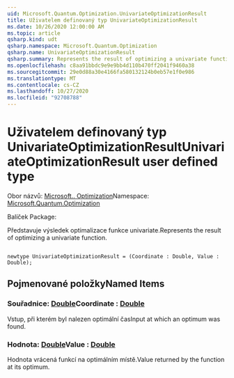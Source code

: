 ```yaml
---
uid: Microsoft.Quantum.Optimization.UnivariateOptimizationResult
title: Uživatelem definovaný typ UnivariateOptimizationResult
ms.date: 10/26/2020 12:00:00 AM
ms.topic: article
qsharp.kind: udt
qsharp.namespace: Microsoft.Quantum.Optimization
qsharp.name: UnivariateOptimizationResult
qsharp.summary: Represents the result of optimizing a univariate function.
ms.openlocfilehash: c8aa91bbdc9e9e9bb4d110b470ff2041f9460a38
ms.sourcegitcommit: 29e0d88a30e4166fa580132124b0eb57e1f0e986
ms.translationtype: MT
ms.contentlocale: cs-CZ
ms.lasthandoff: 10/27/2020
ms.locfileid: "92708788"
---
```

# <a name="univariateoptimizationresult-user-defined-type"></a><span data-ttu-id="59c01-102">Uživatelem definovaný typ UnivariateOptimizationResult</span><span class="sxs-lookup"><span data-stu-id="59c01-102">UnivariateOptimizationResult user defined type</span></span>

<span data-ttu-id="59c01-103">Obor názvů: [Microsoft.. Optimization](xref:Microsoft.Quantum.Optimization)</span><span class="sxs-lookup"><span data-stu-id="59c01-103">Namespace: [Microsoft.Quantum.Optimization](xref:Microsoft.Quantum.Optimization)</span></span>

<span data-ttu-id="59c01-104">Balíček [](https://nuget.org/packages/)</span><span class="sxs-lookup"><span data-stu-id="59c01-104">Package: [](https://nuget.org/packages/)</span></span>


<span data-ttu-id="59c01-105">Představuje výsledek optimalizace funkce univariate.</span><span class="sxs-lookup"><span data-stu-id="59c01-105">Represents the result of optimizing a univariate function.</span></span>

```qsharp

newtype UnivariateOptimizationResult = (Coordinate : Double, Value : Double);
```



## <a name="named-items"></a><span data-ttu-id="59c01-106">Pojmenované položky</span><span class="sxs-lookup"><span data-stu-id="59c01-106">Named Items</span></span>

### <a name="coordinate--double"></a><span data-ttu-id="59c01-107">Souřadnice: [Double](xref:microsoft.quantum.lang-ref.double)</span><span class="sxs-lookup"><span data-stu-id="59c01-107">Coordinate : [Double](xref:microsoft.quantum.lang-ref.double)</span></span>

<span data-ttu-id="59c01-108">Vstup, při kterém byl nalezen optimální čas</span><span class="sxs-lookup"><span data-stu-id="59c01-108">Input at which an optimum was found.</span></span>
### <a name="value--double"></a><span data-ttu-id="59c01-109">Hodnota: [Double](xref:microsoft.quantum.lang-ref.double)</span><span class="sxs-lookup"><span data-stu-id="59c01-109">Value : [Double](xref:microsoft.quantum.lang-ref.double)</span></span>

<span data-ttu-id="59c01-110">Hodnota vrácená funkcí na optimálním místě.</span><span class="sxs-lookup"><span data-stu-id="59c01-110">Value returned by the function at its optimum.</span></span>